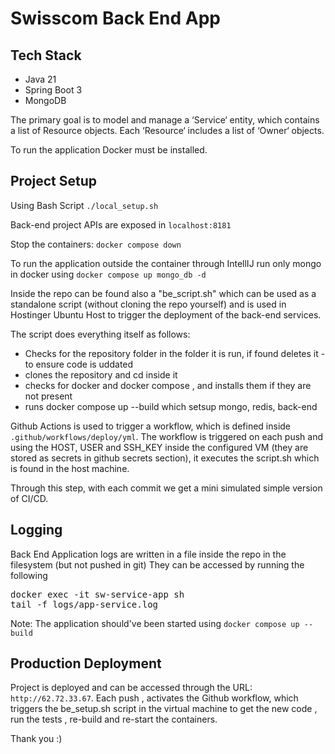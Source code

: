 # Swisscom Back End App

## Tech Stack
- Java 21
- Spring Boot 3
- MongoDB


The primary goal is to model and manage a 
‘Service‘ entity, which contains a list of
Resource objects. 
Each ‘Resource‘ includes a list of ‘Owner‘ objects.

To run the application Docker must be installed.
## Project Setup
Using Bash Script
``./local_setup.sh``

Back-end project APIs are exposed in 
`localhost:8181`

Stop the containers:   ``docker compose down``

To run the application outside the container through IntellIJ
run only mongo in docker using ``docker compose up mongo_db -d``


Inside the repo can be found also a "be_script.sh" which can be
used as a standalone script (without cloning the repo yourself)
and is used in Hostinger Ubuntu Host to trigger the deployment of the back-end services.

The script does everything itself as follows:

- Checks for the repository folder in the folder it is run, if found deletes it - to ensure code is uddated
- clones the repository and cd inside it
- checks for docker and docker compose , and installs them if they are not present
- runs docker compose up --build which setsup mongo, redis, back-end 


Github Actions is used to trigger a workflow, which is defined inside  `.github/workflows/deploy/yml`.
The workflow is triggered on each push and using the HOST, USER and SSH_KEY inside
the configured VM (they are stored as secrets in github secrets section), it executes
the script.sh which is found in the host machine.

Through this step, with each commit we get a mini simulated simple version of CI/CD.



## Logging
Back End Application logs are written in a file inside the repo in the filesystem (but not pushed in git)
They can be accessed by running the following <br>

<pre>
docker exec -it sw-service-app sh
tail -f logs/app-service.log
</pre>
Note: The application should've been started using `docker compose up --build`

## Production Deployment
Project is deployed and can be accessed through the URL:
``http://62.72.33.67``.
Each push , activates the Github workflow, which
triggers the be_setup.sh script in the virtual machine to get the new code
, run the tests , re-build and re-start the containers.

Thank you :)